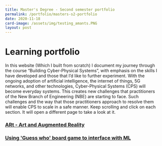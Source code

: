 ```yaml
---
title: Master's Degree - Second semester portfolio
permalink: /portfolio/masters-s2-portfolio
date: 2020-11-18
card-image: /assets/img/testing_amants.PNG
layout: post
---
```

# Learning portfolio
In this website (Which I built from scratch) I document my journey through the course “Building Cyber-Physical Systems”, with emphasis on the skills I have developed and those that I’d like to further experiment. With the ongoing adoption of artificial intelligence, the internet of things, 5G networks, and other technologies, Cyber-Physical Systems (CPS) will become everyday systems. This creates new challenges that practitioners of the New Branch of Engineering (NBE) are starting to face. Such challenges and the way that those practitioners approach to resolve them will enable CPS to scale in a safe manner. Keep scrolling and click on each section. It will open a different page to take a look at it.

<h3><a href="/portfolio/masters-s2-portolio/augmented-reality-art">ARt - Art and Augmented Reality</a></h3>
<h3><a href="/portfolio/masters-s2-portolio/games-ai-interface">Using 'Guess who' board game to interface with ML</a></h3>